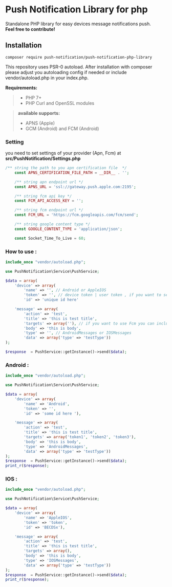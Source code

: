 

# Push Notification Library for php
 
Standalone PHP library for easy devices message notifications push.  
<i class="icon-flag"></i> 
**Feel free to contribute!**



Installation
-------------

    composer require push-notification/push-notification-php-library


This repository uses PSR-0 autoload. After installation with composer please adjust you autoloading config if needed or include vendor/autoload.php in your index.php. 

 **Requirements:**

> - PHP 7+
> - PHP Curl and OpenSSL modules

  > **available supports:**
 > 
> - APNS (Apple)
> - GCM (Android) and FCM (Android)

### Setting
you need to set settings of your provider (Apn, Fcm) at  **src/PushNotification/Settings.php**
```php
/** string the path to you apn certification file  */
    const APNS_CERTIFICATION_FILE_PATH = __DIR__ . '';

    /** string apn endpoint url */
    const APNS_URL = 'ssl://gateway.push.apple.com:2195';

    /** string fcm api key */
    const FCM_API_ACCESS_KEY = '';

    /** string fcm endpoint url */
    const FCM_URL = 'https://fcm.googleapis.com/fcm/send';

    /** string google content type */
    const GOOGLE_CONTENT_TYPE = 'application/json';

    const Socket_Time_To_Live = 60;
```


### How to use : 
```php
include_once "vendor/autoload.php";

use PushNotification\Service\PushService;

$data = array(
    'device' => array(
        'name' => '', // Android or AppleIOS
        'token' => '', // device token | user token , if you want to send to apple device you have to fill this 
        'id' => 'unique id here'

    'message' => array(
        'action' => 'test',
        'title' => 'this is test title',
        'targets' => array(''), // if you want to use Fcm you can inclue array of targets 
        'body' => 'this is body',
        'type' => '', // AndroidMessages or IOSMessages
        'data' => array('type' => 'testType'))
);

$response  = PushService::getInstance()->send($data);

```

### Android :
```php
include_once "vendor/autoload.php";

use PushNotification\Service\PushService;

$data = array(
    'device' => array(
        'name' => 'Android',  
        'token' => '', 
        'id' => 'some id here '),

    'message' => array(
        'action' => 'test',
        'title' => 'this is test title',
        'targets' => array('token1', 'token2', 'token3'),
        'body' => 'this is body',
        'type' => 'AndroidMessages',  
        'data' => array('type' => 'testType'))
);
$response  = PushService::getInstance()->send($data);
print_r($response);

```


### IOS :
```php
include_once "vendor/autoload.php";

use PushNotification\Service\PushService;

$data = array(
    'device' => array(
        'name' => 'AppleIOS',
        'token' => 'token',
        'id' => 'BECDSx'),

    'message' => array(
        'action' => 'test',
        'title' => 'this is test title',
        'targets' => array(),
        'body' => 'this is body',
        'type' => 'IOSMessages', 
        'data' => array('type' => 'testType'))
);
$response  = PushService::getInstance()->send($data);
print_r($response);

```
